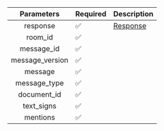 |   Parameters    | Required           | Description             |
|:---------------:|--------------------|-------------------------|
|    response     | :white_check_mark: | [Response](Response.md) |
|     room_id     | :white_check_mark: |                         |
|   message_id    | :white_check_mark: |                         |
| message_version | :white_check_mark: |                         |
|     message     | :white_check_mark: |                         |
|  message_type   | :white_check_mark: |                         |
|   document_id   | :white_check_mark: |                         |
|   text_signs    | :white_check_mark: |                         |
|    mentions     | :white_check_mark: |                         |